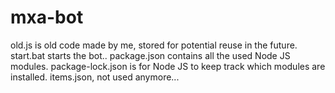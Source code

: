 # mxa-bot

old.js is old code made by me, stored for potential reuse in the future.
start.bat starts the bot..
package.json contains all the used Node JS modules.
package-lock.json is for Node JS to keep track which modules are installed.
items.json, not used anymore...
